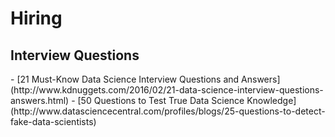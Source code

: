 # Hiring

<h2><a name="interview-q">Interview Questions</a></h2>
- [21 Must-Know Data Science Interview Questions and Answers](http://www.kdnuggets.com/2016/02/21-data-science-interview-questions-answers.html)
- [50 Questions to Test True Data Science Knowledge](http://www.datasciencecentral.com/profiles/blogs/25-questions-to-detect-fake-data-scientists)
